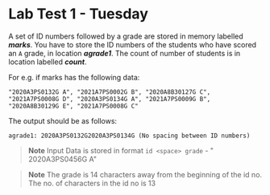 # Lab Test 1 - Tuesday
A set of ID numbers followed by a grade are stored in memory labelled ***marks***. You have to store the ID numbers of the students who have scored an `A` grade, in location ***agrade1***. The count of number of students is in location labelled ***count***.

For e.g. if marks has the following data:
```
"2020A3PS0132G A", "2021A7PS0002G B", "2020A8B30127G C", "2021A7PS0008G D", "2020A3PS0134G A", "2021A7PS0009G B", "2020A8B30129G E", "2021A7PS0008G C"
```
The output should be as follows:
```
agrade1: 2020A3PS0132G2020A3PS0134G (No spacing between ID numbers)
```
> **Note**
> Input Data is stored in format `id <space> grade` -  " 2020A3PS0456G  A"

> **Note**
> The grade is 14 characters away from the beginning of the id no. The no. of characters in the id no is 13


